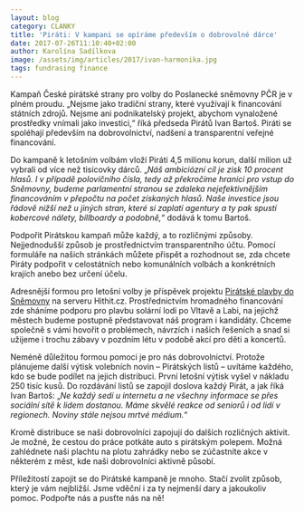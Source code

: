 ```yaml
---
layout: blog
category: CLANKY
title: 'Piráti: V kampani se opíráme především o dobrovolné dárce'
date: 2017-07-26T11:10:40+02:00
author: Karolína Sadílkova
image: /assets/img/articles/2017/ivan-harmonika.jpg
tags: fundrasing finance
---
```

Kampaň České pirátské strany pro volby do Poslanecké sněmovny PČR je v plném proudu. „Nejsme jako tradiční strany, které využívají k financování státních zdrojů. Nejsme ani podnikatelský projekt, abychom vynaložené prostředky vnímali jako investici,“ říká předseda Pirátů Ivan Bartoš. Piráti se spoléhají především na dobrovolnictví, nadšení a transparentní veřejné financování.

Do kampaně k letošním volbám vloží Piráti 4,5 milionu korun, další milion už vybrali od více než tisícovky dárců. „*Náš ambiciózní cíl je zisk 10 procent hlasů. I v případě polovičního čísla, tedy až překročíme hranici pro vstup do Sněmovny, budeme parlamentní stranou se zdaleka nejefektivnějším financováním v přepočtu na počet získaných hlasů. Naše investice jsou řádově nižší než u jiných stran, které si zaplatí agentury a ty pak spustí kobercové nálety, billboardy a podobně,*“ dodává k tomu Bartoš.

Podpořit Pirátskou kampaň může každý, a to rozličnými způsoby. Nejjednodušší způsob je prostřednictvím transparentního účtu. Pomocí formuláře na našich stránkách můžete přispět a rozhodnout se, zda chcete Piráty podpořit v celostátních nebo komunálních volbách a konkrétních krajích anebo bez určení účelu.

Adresnější formou pro letošní volby je příspěvek projektu [Pirátské plavby do Sněmovny](https://www.hithit.com/cs/project/3805/piratska-plavba-do-snemovny) na serveru Hithit.cz. Prostřednictvím hromadného financování zde sháníme podporu pro plavbu solární lodi po Vltavě a Labi, na jejichž městech budeme postupně představovat náš program i kandidáty. Chceme společně s vámi hovořit o problémech, návrzích i našich řešeních a snad si užijeme i trochu zábavy v pozdním létu v podobě akcí pro děti a koncertů.


Neméně důležitou formou pomoci je pro nás dobrovolnictví. Protože plánujeme další výtisk volebních novin – Pirátských listů – uvítáme každého, kdo se bude podílet na jejich distribuci. První letošní výtisk vyšel v nákladu 250 tisíc kusů. Do rozdávání listů se zapojil doslova každý Pirát, a jak říká Ivan Bartoš: „*Ne každý sedí u internetu a ne všechny informace se přes sociální sítě k lidem dostanou. Máme skvělé reakce od seniorů i od lidí v regionech. Noviny stále nejsou mrtvé médium.*“

Kromě distribuce se naši dobrovolníci zapojují do dalších rozličných aktivit. Je možné, že cestou do práce potkáte auto s pirátským polepem. Možná zahlédnete naši plachtu na plotu zahrádky nebo se zúčastníte akce v některém z měst, kde naši dobrovolníci aktivně působí.

Příležitostí zapojit se do Pirátské kampaně je mnoho. Stačí zvolit způsob, který je vám nejbližší. Jsme vděční i za ty nejmenší dary a jakoukoliv pomoc. Podpořte nás a pusťte nás na ně!
